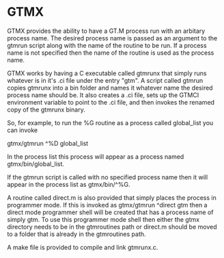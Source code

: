 GTMX
====

GTMX provides the ability to have a GT.M process run with an arbitary process name.  The desired process name is passed as an argument to the gtmrun script along with the name of the routine to be run.  If a process name is not specified then the name of the routine is used as the process name.

GTMX works by having a C executable called gtmrunx that simply runs whatever is in it's .ci file under the entry "gtm".  A script called gtmrun copies gtmrunx into a bin folder and names it whatever name the desired process name should be.  It also creates a .ci file, sets up the GTMCI environment variable to point to the .ci file, and then invokes the renamed copy of the gtmrunx binary.

So, for example, to run the %G routine as a process called global_list you can invoke 

gtmx/gtmrun ^%D global_list

In the process list this process will appear as a process named gtmx/bin/global_list.

If the gtmrun script is called with no specified process name then it will appear in the process list as gtmx/bin/^%G.

A routine called direct.m is also provided that simply places the process in programmer mode.  If this is invoked as gtmx/gtmrun ^direct gtm then a direct mode programmer shell will be created that has a process name of simply gtm.  To use this programmer mode shell then either the gtmx directory needs to be in the gtmroutines path or direct.m should be moved to a folder that is already in the gtmroutines path.

A make file is provided to compile and link gtmrunx.c.

